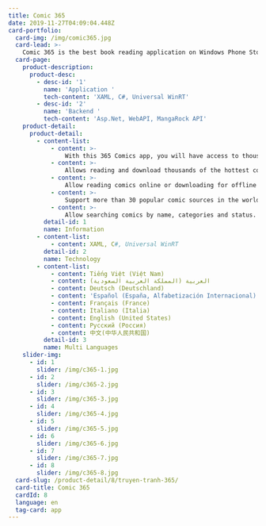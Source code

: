 ```yaml
---
title: Comic 365
date: 2019-11-27T04:09:04.448Z
card-portfolio:
  card-img: /img/comic365.jpg
  card-lead: >-
    Comic 365 is the best book reading application on Windows Phone Store, with more than 4000 comics from many sources. 
  card-page:   
    product-description:
      product-desc:
        - desc-id: '1'
          name: 'Application '
          tech-content: 'XAML, C#, Universal WinRT'
        - desc-id: '2'
          name: 'Backend '
          tech-content: 'Asp.Net, WebAPI, MangaRock API'
    product-detail:
      product-detail:
        - content-list:
            - content: >-
                With this 365 Comics app, you will have access to thousands of free manga titles with the best quality.
            - content: >-
                Allows reading and download thousands of the hottest comics today.
            - content: >-
                Allow reading comics online or downloading for offline reading.
            - content: >-
                Support more than 30 popular comic sources in the world.
            - content: >-
                Allow searching comics by name, categories and status.            
          detail-id: 1
          name: Information
        - content-list:
            - content: XAML, C#, Universal WinRT      
          detail-id: 2
          name: Technology
        - content-list:
            - content: Tiếng Việt (Việt Nam)
            - content: العربية (المملكة العربية السعودية)
            - content: Deutsch (Deutschland)
            - content: 'Español (España, Alfabetización Internacional)'
            - content: Français (France)
            - content: Italiano (Italia)
            - content: English (United States)
            - content: Русский (Россия)
            - content: 中文(中华人民共和国)
          detail-id: 3
          name: Multi Languages
    slider-img:
      - id: 1
        slider: /img/c365-1.jpg
      - id: 2
        slider: /img/c365-2.jpg
      - id: 3
        slider: /img/c365-3.jpg
      - id: 4
        slider: /img/c365-4.jpg
      - id: 5
        slider: /img/c365-5.jpg
      - id: 6
        slider: /img/c365-6.jpg
      - id: 7
        slider: /img/c365-7.jpg
      - id: 8
        slider: /img/c365-8.jpg
  card-slug: /product-detail/8/truyen-tranh-365/
  card-title: Comic 365
  cardId: 8
  language: en
  tag-card: app
---
```


